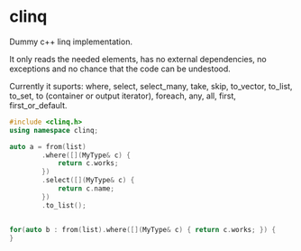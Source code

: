 # clinq

Dummy c++ linq implementation. 

It only reads the needed elements, has no external dependencies, no exceptions and no chance that the code can be undestood.

Currently it suports: where, select, select_many, take, skip, to_vector, to_list, to_set, to (container or output iterator), foreach, any, all, first, first_or_default.

```cpp
#include <clinq.h>
using namespace clinq;

auto a = from(list)
		.where([](MyType& c) {
			return c.works;
		})
		.select([](MyType& c) {
			return c.name;
		})
		.to_list();


for(auto b : from(list).where([](MyType& c) { return c.works; }) {
}

```
